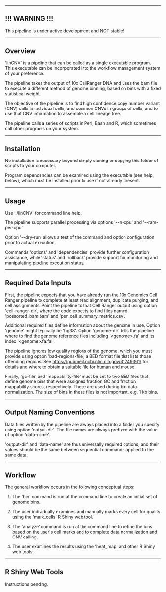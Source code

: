 
-----------------------------------------------------------
!!! WARNING !!!
-----------------------------------------------------------

This pipeline is under active development and NOT stable!

-----------------------------------------------------------
Overview
-----------------------------------------------------------

'linCNV' is a pipeline that can be called as a single
executable program. This executable can be incorporated
into the workflow management system of your preference.

The pipeline takes the output of 10x CellRanger DNA and
uses the bam file to execute a different method of genome
binning, based on bins with a fixed statistical weight.

The objective of the pipeline is to find high confidence
copy number variant (CNV) calls in individual cells, and
common CNVs in groups of cells, and to use that CNV
information to assemble a cell lineage tree.

The pipeline calls a series of scripts in Perl, Bash and R,
which sometimes call other programs on your system.

-----------------------------------------------------------
Installation
-----------------------------------------------------------

No installation is necessary beyond simply cloning or copying
this folder of scripts to your computer.

Program dependencies can be examined using the executable
(see help, below), which must be installed prior to use if
not already present.

-----------------------------------------------------------
Usage
-----------------------------------------------------------

Use './linCNV' for command line help.

The pipeline supports parallel processing via options
'--n-cpu' and '--ram-per-cpu'.

Option '--dry-run' allows a test of the command and
option configuration prior to actual execution.

Commands 'options' and 'dependencies' provide further
configuration assistance, while 'status' and 'rollback'
provide support for monitoring and manipulating pipeline
execution status.

-----------------------------------------------------------
Required Data Inputs
-----------------------------------------------------------

First, the pipeline expects that you have already run the
10x Genomics Cell Ranger pipeline to complete at least
read alignment, duplicate purging, and cell assignments.
Point the pipeline to that Cell Ranger output using option
'cell-ranger-dir', where the code expects to find files
named 'possorted_bam.bam' and 'per_cell_summary_metrics.csv'.

Additional required  files define information about the
genome in use. Option 'genome' might typically be 'hg38'.
Option 'genome-dir' tells the pipeline where to find the
genome reference files including '\<genome\>.fa' and
its index '\<genome\>.fa.fai'.

The pipeline ignores low quality regions of the genome, which
you must provide using option 'bad-regions-file', a BED format
file that lists those offending regions. See
https://pubmed.ncbi.nlm.nih.gov/31249361/ for details and
where to obtain a suitable file for human and mouse.

Finally, 'gc-file' and 'mappability-file' must be set to
two BED files that define genome bins that were assigned
fraction GC and fraction mappability scores, respectively.
These are used during bin data normalization. The size of
bins in these files is not important, e.g. 1 kb bins.

-----------------------------------------------------------
Output Naming Conventions
-----------------------------------------------------------

Data files written by the pipeline are always placed into
a folder you specify using option 'output-dir'. The file
names are always prefixed with the value of option 'data-name'.

'output-dir' and 'data-name' are thus universally required
options, and their values should be the same between 
sequential commands applied to the same data. 

-----------------------------------------------------------
Workflow
-----------------------------------------------------------

The general workflow occurs in the following conceptual steps:

1) The 'bin' command is run at the command line to create an
initial set of genome bins.

2) The user individually examines and manually marks every cell
for quality using the 'mark_cells' R Shiny web tool.

3) The 'analyze' command is run at the command line to refine
the bins based on the user's cell marks and to complete data
normalization and CNV calling.

4) The user examines the results using the 'heat_map' and other
R Shiny web tools.

-----------------------------------------------------------
R Shiny Web Tools
-----------------------------------------------------------

Instructions pending.

